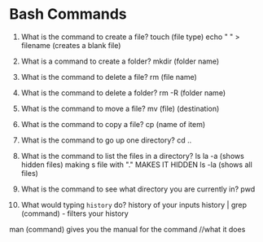 # Bash Commands

1. What is the command to create a file?
    touch (file type)
    echo " " > filename (creates a blank file)

2. What is a command to create a folder?
    mkdir (folder name)

3. What is the command to delete a file?
    rm (file name)

4. What is the command to delete a folder?
    rm -R (folder name)

5. What is the command to move a file?
    mv (file) (destination)

6. What is the command to copy a file?
    cp (name of item)

7. What is the command to go up one directory?
    cd ..

8. What is the command to list the files in a directory?
    ls
    la -a (shows hidden files)
        making s file with "." MAKES IT HIDDEN
    ls -la (shows all files)
    

9. What is the command to see what directory you are currently in?
    pwd

10. What would typing `history` do?
    history of your inputs
history | grep (command) - filters your history 


man (command) gives you the manual for the command //what it does
